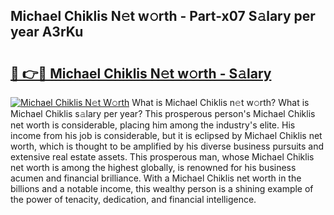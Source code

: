 ## Michael Chiklis N𝚎t w𝚘rth - Part-x07 S𝚊lary per year A3rKu

# <h2><a href="http://gc1hk2.nevu.top/?p=Michael+Chiklis">🔗 👉🔴 Michael Chiklis N𝚎t w𝚘rth - S𝚊lary</a></h2>

[![Michael Chiklis N𝚎t W𝚘rth](https://i.imgur.com/Oavwk0R.jpeg)](http://gc1hk2.nevu.top/?p=Michael+Chiklis)
What is Michael Chiklis n𝚎t w𝚘rth? What is Michael Chiklis s𝚊lary per year?
This prosperous person's Michael Chiklis net worth is considerable, placing him among the industry's elite. His income from his job is considerable, but it is eclipsed by Michael Chiklis net worth, which is thought to be amplified by his diverse business pursuits and extensive real estate assets. This prosperous man, whose Michael Chiklis net worth is among the highest globally, is renowned for his business acumen and financial brilliance. With a Michael Chiklis net worth in the billions and a notable income, this wealthy person is a shining example of the power of tenacity, dedication, and financial intelligence.
